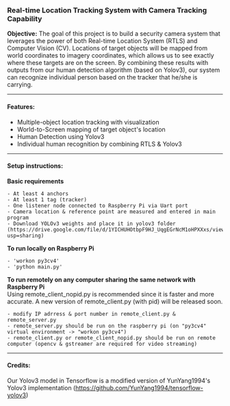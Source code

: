 ### Real-time Location Tracking System with Camera Tracking Capability
<b>Objective:</b> The goal of this project is to build a security camera system that leverages the power of both Real-time Location System (RTLS) and Computer Vision (CV). Locations of target objects will be mapped from world coordinates to imagery coordinates, which allows us to see exactly where these targets are on the screen. By combining these results with outputs from our human detection algorithm (based on Yolov3), our system can recognize individual person based on the tracker that he/she is carrying.

---
#### Features:

- Multiple-object location tracking with visualization
- World-to-Screen mapping of target object's location
- Human Detection using Yolov3
- Individual human recognition by combining RTLS & Yolov3

---
#### Setup instructions:
**Basic requirements**

    - At least 4 anchors
    - At least 1 tag (tracker)
    - One listener node connected to Raspberry Pi via Uart port
    - Camera location & reference point are measured and entered in main program
    - Download YOLOv3 weights and place it in yolov3 folder 
    (https://drive.google.com/file/d/1YICHUHOtbpF9HJ_UqgEGrNcM1oHPXXxs/view?usp=sharing)

**To run locally on Raspberry Pi**

	- 'workon py3cv4'
	- 'python main.py'

**To run remotely on any computer sharing the same network with Raspberry Pi**
<br>Using remote_client_nopid.py is recommended since it is faster and more accurate. A new version of remote_client.py (with pid) will be released soon.

	- modify IP adrress & port number in remote_client.py & remote_server.py
	- remote_server.py should be run on the raspberry pi (on "py3cv4" virtual environment -> "workon py3cv4")
	- remote_client.py or remote_client_nopid.py should be run on remote computer (opencv & gstreamer are required for video streaming)

---
#### Credits:

Our Yolov3 model in Tensorflow is a modified version of YunYang1994's Yolov3 implementation (https://github.com/YunYang1994/tensorflow-yolov3)
